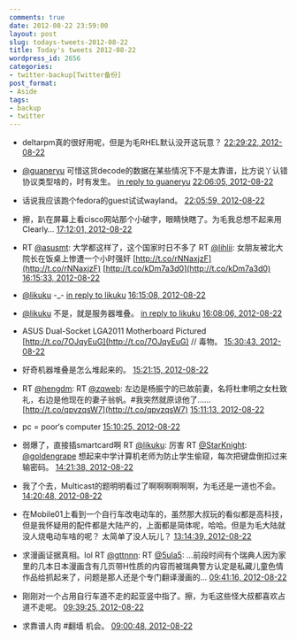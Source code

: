 ```yaml
---
comments: true
date: 2012-08-22 23:59:00
layout: post
slug: todays-tweets-2012-08-22
title: Today's tweets 2012-08-22
wordpress_id: 2656
categories:
- twitter-backup[Twitter备份]
post_format:
- Aside
tags:
- backup
- twitter
---
```





  * deltarpm真的很好用呢，但是为毛RHEL默认没开这玩意？ [22:29:22, 2012-08-22](http://twitter.com/gfrog/statuses/238281713950797827)





  * [@guaneryu](http://twitter.com/guaneryu) 可惜这货decode的数据在某些情况下不是太靠谱，比方说丫认错协议类型啥的，时有发生。 [in reply to guaneryu](http://twitter.com/guaneryu/statuses/237918375945326592) [22:06:05, 2012-08-22](http://twitter.com/gfrog/statuses/238275855145660416)





  * 话说我应该跑个fedora的guest试试wayland。 [22:05:59, 2012-08-22](http://twitter.com/gfrog/statuses/238275830969688064)





  * 擦，趴在屏幕上看cisco网站那个小破字，眼睛快瞎了。为毛我总想不起来用Clearly… [17:12:01, 2012-08-22](http://twitter.com/gfrog/statuses/238201852443885568)





  * RT [@asusmt](http://twitter.com/asusmt): 大学都这样了，这个国家时日不多了 RT [@lihlii](http://twitter.com/lihlii): 女朋友被北大院长在饭桌上惨遭一个小时强奸 [http://t.co/rNNaxjzF](http://t.co/rNNaxjzF) [http://t.co/kDm7a3d0](http://t.co/kDm7a3d0) [16:15:33, 2012-08-22](http://twitter.com/gfrog/statuses/238187640950771712)





  * [@likuku](http://twitter.com/likuku) -_- [in reply to likuku](http://twitter.com/likuku/statuses/238186187561525248) [16:15:08, 2012-08-22](http://twitter.com/gfrog/statuses/238187536076386304)





  * [@likuku](http://twitter.com/likuku) 不是，就是服务器堆叠。 [in reply to likuku](http://twitter.com/likuku/statuses/238184873590931456) [16:08:06, 2012-08-22](http://twitter.com/gfrog/statuses/238185766860251137)





  * ASUS Dual-Socket LGA2011 Motherboard Pictured  [http://t.co/7OJqyEuG](http://t.co/7OJqyEuG) // 毒物。 [15:30:43, 2012-08-22](http://twitter.com/gfrog/statuses/238176356616265728)





  * 好奇机器堆叠是怎么堆起来的。 [15:21:15, 2012-08-22](http://twitter.com/gfrog/statuses/238173977095307265)





  * RT [@hengdm](http://twitter.com/hengdm): RT [@zqweb](http://twitter.com/zqweb): 左边是杨振宁的已故前妻，名将杜聿明之女杜致礼，右边是他现在的妻子翁帆。#我突然就原谅他了…… [http://t.co/qpvzqsW7](http://t.co/qpvzqsW7) [15:11:13, 2012-08-22](http://twitter.com/gfrog/statuses/238171451629391872)





  * pc = poor‘s computer [15:10:25, 2012-08-22](http://twitter.com/gfrog/statuses/238171250185355264)





  * 弱爆了，直接插smartcard啊 RT [@likuku](http://twitter.com/likuku): 厉害 RT [@StarKnight](http://twitter.com/StarKnight): [@goldengrape](http://twitter.com/goldengrape) 想起来中学计算机老师为防止学生偷窥，每次把键盘倒扣过来输密码。 [14:21:38, 2012-08-22](http://twitter.com/gfrog/statuses/238158973528850432)





  * 我了个去，Multicast的题明明看过了啊啊啊啊啊啊，为毛还是一道也不会。 [14:20:48, 2012-08-22](http://twitter.com/gfrog/statuses/238158761422909440)





  * 在Mobile01上看到一个自行车改电动车的，虽然那大叔玩的看似都是高科技，但是我怀疑用的配件都是大陆产的，上面都是简体呢，哈哈。但是为毛大陆就没人烧电动车啥的呢？ 太简单了没人玩儿？ [13:14:39, 2012-08-22](http://twitter.com/gfrog/statuses/238142117745147904)





  * 求漫画证据真相。lol RT [@gttnnn](http://twitter.com/gttnnn): RT [@5ula5](http://twitter.com/5ula5): …前段时间有个瑞典人因为家里的几本日本漫画含有几页带H性质的内容而被瑞典警方认定是私藏儿童色情作品给抓起来了，问题是那人还是个专门翻译漫画的… [09:41:16, 2012-08-22](http://twitter.com/gfrog/statuses/238088415172771841)





  * 刚刚对一个占用自行车道不走的起亚竖中指了。擦，为毛这些怪大叔都喜欢占道不走呢。 [09:39:25, 2012-08-22](http://twitter.com/gfrog/statuses/238087949479198720)





  * 求靠谱人肉 #翻墙 机会。 [09:00:48, 2012-08-22](http://twitter.com/gfrog/statuses/238078231268425728)




